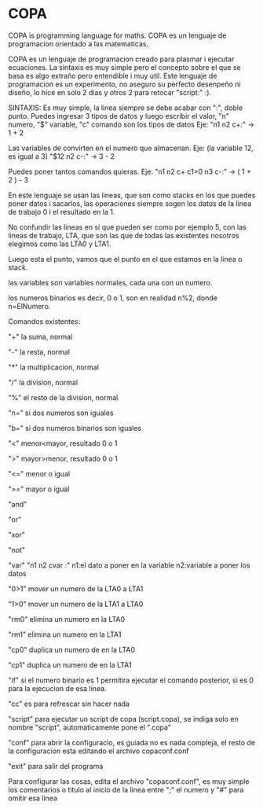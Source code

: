 # COPA
COPA is programming language for maths. COPA es un lenguaje de programacion orientado a las matematicas.

COPA es un lenguaje de programacion creado para plasmar i ejecutar ecuaciones.
La sintaxis es muy simple pero el concepto sobre el que se basa es algo extraño pero entendible i muy util.
Este lenguaje de programacion es un experimento, no aseguro su perfecto desenpeño ni diseño, lo hice en solo 2 dias y otros 2 para retocar "script:" :).

SINTAXIS:
Es muy simple, la linea siempre se debe acabar con ":", doble punto.
Puedes ingresar 3 tipos de datos y luego escribir el valor, "n" numero, "$" variable, "c" comando son los tipos de datos
Eje: "n1 n2 c+:" -> 1 + 2

Las variables de convirten en el numero que almacenan.
Eje: (la variable 12, es igual a 3) "$12 n2 c-:" -> 3 - 2

Puedes poner tantos comandos quieras.
Eje: "n1 n2 c+ c1>0 n3 c-:" -> ( 1 + 2 ) - 3

En este lenguaje se usan las lineas, que son como stacks en los que puedes poner datos i sacarlos, las operaciones siempre sogen los datos de la linea de trabajo 0 i el resultado en la 1.

No confundir las lineas en si que pueden ser como por ejemplo 5, con las lineas de trabajo, LTA, que son las que de todas las existentes nosotros elegimos como las LTA0 y LTA1.

Luego esta el punto, vamos que el punto en el que estamos en la linea o stack.

las variables son variables normales, cada una con un numero.

los numeros binarios es decir, 0 o 1, son en realidad n%2, donde n=ElNumero.

Comandos existentes:

"+" la suma, normal 

"-" la resta, normal

"*" la multiplicacion, normal

"/" la division, normal

"%" el resto de la division, normal

"n=" si dos numeros son iguales

"b=" si dos numeros binarios son iguales

"<" menor<mayor, resultado 0 o 1

">" mayor>menor, resultado 0 o 1

"<=" menor o igual

">=" mayor o igual

"and"

"or"

"xor"

"not"

"var" "n1 n2 cvar :" n1:el dato a poner en la variable n2:variable a poner los datos

"0>1" mover un numero de la LTA0 a LTA1

"1>0" mover un numero de la LTA1 a LTA0

"rm0" elimina un numero en la LTA0

"rm1" elimina un numero en la LTA1

"cp0" duplica un numero de en la LTA0

"cp1" duplica un numero de en la LTA1

"if" si el numero binario es 1 permitira ejecutar el comando posterior, si es 0 para la ejecucion de esa linea.

"cc" es para refrescar sin hacer nada

"script" para ejecutar un script de copa (script.copa), se indiga solo en nombre "script", automaticamente pone el ".copa"

"conf" para abrir la configuracio, es guiada no es nada compleja, el resto de la configuracion esta editando el archivo copaconf.conf

"exit" para salir del programa

Para configurar las cosas, edita el archivo "copaconf.conf", es muy simple los comentarios o titulo al inicio de la linea entre ";" el numero y "#" para omitir esa linea


